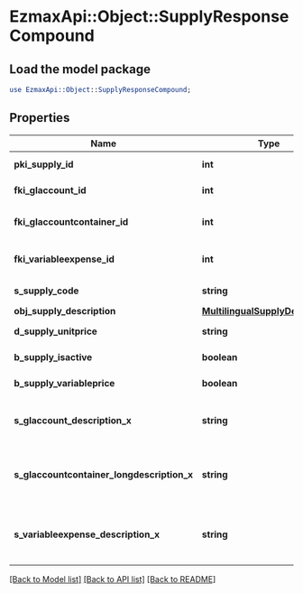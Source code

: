 # EzmaxApi::Object::SupplyResponseCompound

## Load the model package
```perl
use EzmaxApi::Object::SupplyResponseCompound;
```

## Properties
Name | Type | Description | Notes
------------ | ------------- | ------------- | -------------
**pki_supply_id** | **int** | The unique ID of the Supply | 
**fki_glaccount_id** | **int** | The unique ID of the Glaccount | [optional] 
**fki_glaccountcontainer_id** | **int** | The unique ID of the Glaccountcontainer | [optional] 
**fki_variableexpense_id** | **int** | The unique ID of the Variableexpense | 
**s_supply_code** | **string** | The code of the Supply | 
**obj_supply_description** | [**MultilingualSupplyDescription**](MultilingualSupplyDescription.md) |  | 
**d_supply_unitprice** | **string** | The unit price of the Supply | 
**b_supply_isactive** | **boolean** | Whether the supply is active or not | 
**b_supply_variableprice** | **boolean** | Whether if the price is variable | 
**s_glaccount_description_x** | **string** | The Description for the Glaccount in the language of the requester | [optional] 
**s_glaccountcontainer_longdescription_x** | **string** | The Description for the Glaccountcontainer in the language of the requester | [optional] 
**s_variableexpense_description_x** | **string** | The description of the Variableexpense in the language of the requester | [optional] 

[[Back to Model list]](../README.md#documentation-for-models) [[Back to API list]](../README.md#documentation-for-api-endpoints) [[Back to README]](../README.md)


